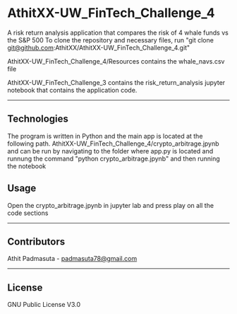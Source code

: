 # AthitXX-UW_FinTech_Challenge_4

A risk return analysis application that compares the risk of 4 whale funds vs the S&P 500
To clone the repository and necessary files, run "git clone git@github.com:AthitXX/AthitXX-UW_FinTech_Challenge_4.git"

AthitXX-UW_FinTech_Challenge_4/Resources contains the whale_navs.csv file

AthitXX-UW_FinTech_Challenge_3 contains the risk_return_analysis jupyter notebook that contains the application code.

---

## Technologies

The program is written in Python and the main app is located at the following path. 
AthitXX-UW_FinTech_Challenge_4/crypto_arbitrage.jpynb
and can be run by navigating to the folder where app.py is located and runnung the command "python crypto_arbitrage.jpynb" and then running the notebook







## Usage

Open the crypto_arbitrage.jpynb in jupyter lab and press play on all the code sections

---

## Contributors

Athit Padmasuta - padmasuta78@gmail.com

---

## License

GNU Public License V3.0